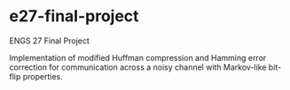 # e27-final-project
ENGS 27 Final Project

Implementation of modified Huffman compression and Hamming error correction for communication across a noisy channel with Markov-like bit-flip properties.
